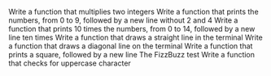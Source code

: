 Write a function that multiplies two integers
Write a function that prints the numbers, from 0 to 9, followed by a new line without 2 and 4
Write a function that prints 10 times the numbers, from 0 to 14, followed by a new line ten times
Write a function that draws a straight line in the terminal
Write a function that draws a diagonal line on the terminal
Write a function that prints a square, followed by a new line
The FizzBuzz test
Write a function that checks for uppercase character
